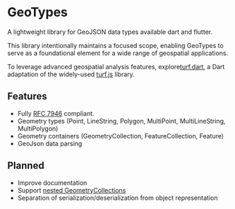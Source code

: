# GeoTypes
A lightweight library for GeoJSON data types available dart and flutter.

This library intentionally maintains a focused scope, enabling GeoTypes to serve as a foundational element for a wide range of geospatial applications.

To leverage advanced geospatial analysis features, explore[turf.dart](https://github.com/dartclub/turf_dart), a Dart adaptation of the widely-used [turf.js](https://github.com/Turfjs/turf) library.

## Features
- Fully [RFC 7946](https://tools.ietf.org/html/rfc7946) compliant.
- Geometry types (Point, LineString, Polygon, MultiPoint, MultiLineString, MultiPolygon)
- Geometry containers (GeometryCollection, FeatureCollection, Feature)
- GeoJson data parsing

## Planned 
- Improve documentation
- Support [nested GeometryCollections](https://datatracker.ietf.org/doc/html/rfc7946#section-3.1.8)
- Separation of serialization/deserialization from object representation